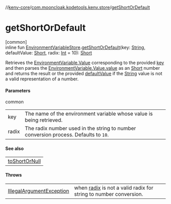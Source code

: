 //[kenv-core](../../index.md)/[com.mooncloak.kodetools.kenv.store](index.md)/[getShortOrDefault](get-short-or-default.md)

# getShortOrDefault

[common]\
inline fun [EnvironmentVariableStore](-environment-variable-store/index.md).[getShortOrDefault](get-short-or-default.md)(key: [String](https://kotlinlang.org/api/core/kotlin-stdlib/kotlin/-string/index.html), defaultValue: [Short](https://kotlinlang.org/api/core/kotlin-stdlib/kotlin/-short/index.html), radix: [Int](https://kotlinlang.org/api/core/kotlin-stdlib/kotlin/-int/index.html) = 10): [Short](https://kotlinlang.org/api/core/kotlin-stdlib/kotlin/-short/index.html)

Retrieves the [EnvironmentVariable.Value](../com.mooncloak.kodetools.kenv/-environment-variable/-value/index.md) corresponding to the provided [key](get-short-or-default.md) and then parses the [EnvironmentVariable.Value.value](https://kotlinlang.org/api/core/kotlin-stdlib/kotlin/-string/index.html) as an [Short](https://kotlinlang.org/api/core/kotlin-stdlib/kotlin/-short/index.html) number and returns the result or the provided [defaultValue](get-short-or-default.md) if the [String](https://kotlinlang.org/api/core/kotlin-stdlib/kotlin/-string/index.html) value is not a valid representation of a number.

#### Parameters

common

| | |
|---|---|
| key | The name of the environment variable whose value is being retrieved. |
| radix | The radix number used in the string to number conversion process. Defaults to `10`. |

#### See also

| |
|---|
| [toShortOrNull](https://kotlinlang.org/api/core/kotlin-stdlib/kotlin.text/index.html) |

#### Throws

| | |
|---|---|
| [IllegalArgumentException](https://kotlinlang.org/api/core/kotlin-stdlib/kotlin/-illegal-argument-exception/index.html) | when [radix](get-short-or-default.md) is not a valid radix for string to number conversion. |
